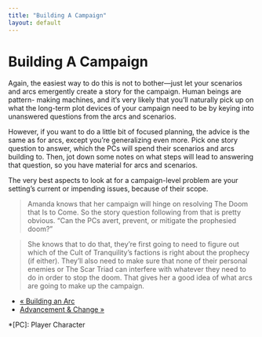 ```yaml
---
title: "Building A Campaign"
layout: default
---
```


#  Building A Campaign

Again, the easiest way to do this is not to bother—just let your scenarios and
arcs emergently create a story for the campaign. Human beings are pattern-
making machines, and it’s very likely that you’ll naturally pick up on what
the long-term plot devices of your campaign need to be by keying into
unanswered questions from the arcs and scenarios.

However, if you want to do a little bit of focused planning, the advice is the
same as for arcs, except you’re generalizing even more. Pick one story
question to answer, which the PCs will spend their scenarios and arcs building
to. Then, jot down some notes on what steps will lead to answering that
question, so you have material for arcs and scenarios.

The very best aspects to look at for a campaign-level problem are your
setting’s current or impending issues, because of their scope.

> Amanda knows that her campaign will hinge on resolving <span class="aspect">The Doom
that Is to Come</span>. So the story question following from that is pretty
obvious. “Can the PCs avert, prevent, or mitigate the prophesied doom?”

>

> She knows that to do that, they’re first going to need to figure out which
of the Cult of Tranquility’s factions is right about the prophecy (if either).
They’ll also need to make sure that none of their personal enemies or The Scar
Triad can interfere with whatever they need to do in order to stop the doom.
That gives her a good idea of what arcs are going to make up the campaign.

  * [« Building an Arc](/fate-srd/fate-core/building-arc)
  * [Advancement &amp; Change »](/fate-srd/fate-core/advancement-change)

  *[PC]: Player Character

